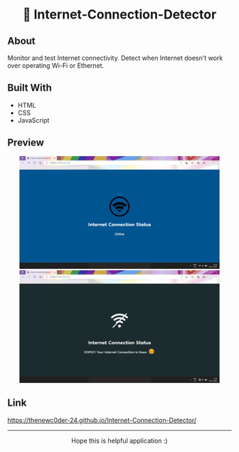 <h1 align="center">📶 Internet-Connection-Detector</h1>

## About
Monitor and test Internet connectivity. Detect when Internet doesn't work over operating Wi-Fi or Ethernet.

## Built With
* HTML
* CSS 
* JavaScript

## Preview
<p align="Center">
  <img src="https://github.com/TheNewC0der-24/Internet-Connection-Detector/blob/master/Preview-1.png" width="450">
  <img src="https://github.com/TheNewC0der-24/Internet-Connection-Detector/blob/master/Preview-2.png" width="450">
</p>

## Link
https://thenewc0der-24.github.io/Internet-Connection-Detector/

---
<p align="center"> Hope this is helpful application :)</p>
